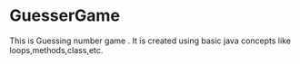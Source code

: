 # GuesserGame
This is Guessing number game . It is created using basic java concepts like loops,methods,class,etc.
